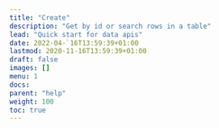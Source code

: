 ```yaml
---
title: "Create"
description: "Get by id or search rows in a table"
lead: "Quick start for data apis"
date: 2022-04-`16T13:59:39+01:00
lastmod: 2020-11-16T13:59:39+01:00
draft: false
images: []
menu: 1
docs:
parent: "help"
weight: 100
toc: true
---
```


